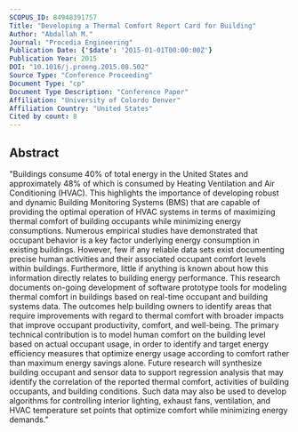 ```yaml
---
SCOPUS_ID: 84948391757
Title: "Developing a Thermal Comfort Report Card for Building"
Author: "Abdallah M."
Journal: "Procedia Engineering"
Publication Date: {'$date': '2015-01-01T00:00:00Z'}
Publication Year: 2015
DOI: "10.1016/j.proeng.2015.08.502"
Source Type: "Conference Proceeding"
Document Type: "cp"
Document Type Description: "Conference Paper"
Affiliation: "University of Colordo Denver"
Affiliation Country: "United States"
Cited by count: 8
---
```


## Abstract
"Buildings consume 40% of total energy in the United States and approximately 48% of which is consumed by Heating Ventilation and Air Conditioning (HVAC). This highlights the importance of developing robust and dynamic Building Monitoring Systems (BMS) that are capable of providing the optimal operation of HVAC systems in terms of maximizing thermal comfort of building occupants while minimizing energy consumptions. Numerous empirical studies have demonstrated that occupant behavior is a key factor underlying energy consumption in existing buildings. However, few if any reliable data sets exist documenting precise human activities and their associated occupant comfort levels within buildings. Furthermore, little if anything is known about how this information directly relates to building energy performance. This research documents on-going development of software prototype tools for modeling thermal comfort in buildings based on real-time occupant and building systems data. The outcomes help building owners to identify areas that require improvements with regard to thermal comfort with broader impacts that improve occupant productivity, comfort, and well-being. The primary technical contribution is to model human comfort on the building level based on actual occupant usage, in order to identify and target energy efficiency measures that optimize energy usage according to comfort rather than maximum energy savings alone. Future research will synthesize building occupant and sensor data to support regression analysis that may identify the correlation of the reported thermal comfort, activities of building occupants, and building conditions. Such data may also be used to develop algorithms for controlling interior lighting, exhaust fans, ventilation, and HVAC temperature set points that optimize comfort while minimizing energy demands."
